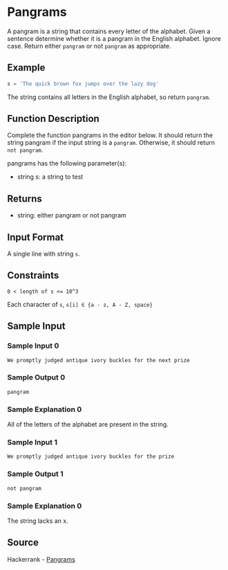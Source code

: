 # Pangrams

A pangram is a string that contains every letter of the alphabet. Given a sentence determine whether it is a pangram in the English alphabet. Ignore case. Return either `pangram` or not `pangram` as appropriate.

## Example

```python
s = 'The quick brown fox jumps over the lazy dog'
```

The string contains all letters in the English alphabet, so return `pangram`.

## Function Description

Complete the function pangrams in the editor below. It should return the string pangram if the input string is a `pangram`. Otherwise, it should return `not pangram`.

pangrams has the following parameter(s):

- string s: a string to test

## Returns

- string: either pangram or not pangram

## Input Format

A single line with string `s`.

## Constraints

```
0 < length of s <= 10^3
```

Each character of `s`, `s[i] ∈ {a - z, A - Z, space}`

## Sample Input

### Sample Input 0

```
We promptly judged antique ivory buckles for the next prize
```

### Sample Output 0

```
pangram
```

### Sample Explanation 0

All of the letters of the alphabet are present in the string.

### Sample Input 1

```
We promptly judged antique ivory buckles for the prize
```

### Sample Output 1

```
not pangram
```

### Sample Explanation 0

The string lacks an x.

## Source

Hackerrank - [Pangrams](https://www.hackerrank.com/challenges/pangrams/problem)
